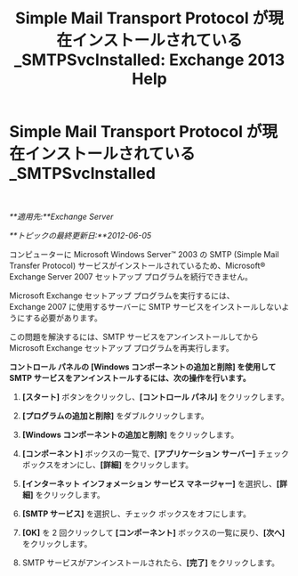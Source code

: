 ﻿---
title: 'Simple Mail Transport Protocol が現在インストールされている_SMTPSvcInstalled: Exchange 2013 Help'
TOCTitle: Simple Mail Transport Protocol が現在インストールされている_SMTPSvcInstalled
ms:assetid: f786a93c-876d-4f4e-adb6-4dfea3d820d1
ms:mtpsurl: https://technet.microsoft.com/ja-jp/library/ms.exch.setupreadiness.smtpsvcinstalled(v=EXCHG.150)
ms:contentKeyID: 48270256
ms.date: 04/24/2018
mtps_version: v=EXCHG.150
ms.translationtype: HT
---

# Simple Mail Transport Protocol が現在インストールされている\_SMTPSvcInstalled

 

_**適用先:**Exchange Server_

_**トピックの最終更新日:**2012-06-05_

コンピューターに Microsoft Windows Server™ 2003 の SMTP (Simple Mail Transfer Protocol) サービスがインストールされているため、Microsoft® Exchange Server 2007 セットアップ プログラムを続行できません。

Microsoft Exchange セットアップ プログラムを実行するには、Exchange 2007 に使用するサーバーに SMTP サービスをインストールしないようにする必要があります。

この問題を解決するには、SMTP サービスをアンインストールしてから Microsoft Exchange セットアップ プログラムを再実行します。

**コントロール パネルの \[Windows コンポーネントの追加と削除\] を使用して SMTP サービスをアンインストールするには、次の操作を行います。**

1.  **\[スタート\]** ボタンをクリックし、**\[コントロール パネル\]** をクリックします。

2.  **\[プログラムの追加と削除\]** をダブルクリックします。

3.  **\[Windows コンポーネントの追加と削除\]** をクリックします。

4.  **\[コンポーネント\]** ボックスの一覧で、**\[アプリケーション サーバー\]** チェック ボックスをオンにし、**\[詳細\]** をクリックします。

5.  **\[インターネット インフォメーション サービス マネージャー\]** を選択し、**\[詳細\]** をクリックします。

6.  **\[SMTP サービス\]** を選択し、チェック ボックスをオフにします。

7.  **\[OK\]** を 2 回クリックして **\[コンポーネント\]** ボックスの一覧に戻り、**\[次へ\]** をクリックします。

8.  SMTP サービスがアンインストールされたら、**\[完了\]** をクリックします。

